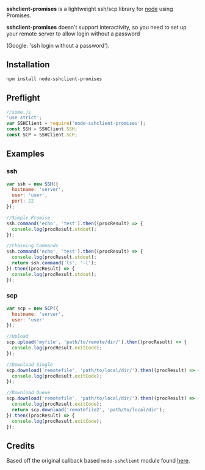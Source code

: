 __sshclient-promises__ is a lightweight ssh/scp library for [node](http://nodejs.org) using Promises.

__sshclient-promises__ doesn't support interactivity, so you need to set up your remote server to allow login without a password

(Google: 'ssh login without a password').

## Installation

```sh
npm install node-sshclient-promises
```

## Preflight

```js
//some.js
'use strict';
var SSHClient = require('node-sshclient-promises');
const SSH = SSHClient.SSH;
const SCP = SSHClient.SCP;
```

## Examples

### ssh

```js
var ssh = new SSH({
  hostname: 'server',
  user: 'user',
  port: 22
});

//Simple Promise
ssh.command('echo', 'test').then((procResult) => {
  console.log(procResult.stdout);
});

//Chaining Commands
ssh.command('echo', 'test').then((procResult) => {
  console.log(procResult.stdout);
  return ssh.command('ls', '-l');
}).then((procResult) => {
  console.log(procResult.stdout);
});
```

### scp

```js
var scp = new SCP({
  hostname: 'server',
  user: 'user'
});

//Upload
scp.upload('myfile', 'path/to/remote/dir/').then((procResult) => {
  console.log(procResult.exitCode);
});

//Download Single
scp.download('remotefile', 'path/to/local/dir/').then((procResult) => {
  console.log(procResult.exitCode);
});

//Download Queue
scp.download('remotefile', 'path/to/local/dir/').then((procResult) => {
  console.log(procResult.exitCode);
  return scp.download('remotefile2', 'path/to/local/dir');
}).then((procResult) => {
  console.log(procResult.exitCode);
});

```

## Credits

Based off the original callback based `node-sshclient` module found [here](https://github.com/sperka/node-sshclient).
